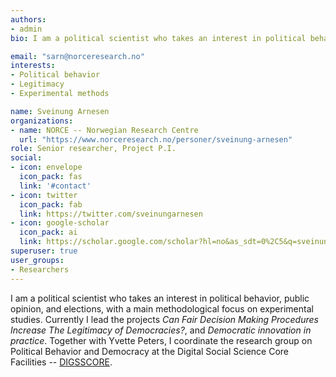 ```yaml
---
authors:
- admin
bio: I am a political scientist who takes an interest in political behavior, public opinion, elections, and prediction markets.

email: "sarn@norceresearch.no"
interests:
- Political behavior
- Legitimacy
- Experimental methods

name: Sveinung Arnesen
organizations:
- name: NORCE -- Norwegian Research Centre
  url: "https://www.norceresearch.no/personer/sveinung-arnesen"
role: Senior researcher, Project P.I.
social:
- icon: envelope
  icon_pack: fas
  link: '#contact'
- icon: twitter
  icon_pack: fab
  link: https://twitter.com/sveinungarnesen
- icon: google-scholar
  icon_pack: ai
  link: https://scholar.google.com/scholar?hl=no&as_sdt=0%2C5&q=sveinung+arnesen&btnG=&oq=s
superuser: true
user_groups:
- Researchers
---
```


I am a political scientist who takes an interest in political behavior, public opinion, and elections, with a main methodological focus on experimental studies. Currently I lead the projects *Can Fair Decision Making Procedures Increase The Legitimacy of Democracies?*, and *Democratic innovation in practice*. Together with Yvette Peters, I coordinate the research group on Political Behavior and Democracy at the Digital Social Science Core Facilities -- [DIGSSCORE](http://digsscore.uib.no). 
